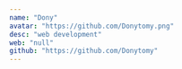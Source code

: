 ```yaml
---
name: "Dony"
avatar: "https://github.com/Donytomy.png"
desc: "web development"
web: "null"
github: "https://github.com/Donytomy"
---
```

